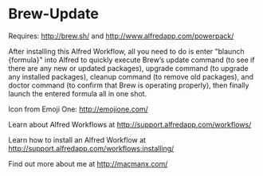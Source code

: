 Brew-Update
================

Requires: http://brew.sh/ and http://www.alfredapp.com/powerpack/

After installing this Alfred Workflow, all you need to do is enter "blaunch {formula}" into Alfred to quickly execute Brew’s update command (to see if there are any new or updated packages), upgrade command (to upgrade any installed packages), cleanup command (to remove old packages), and doctor command (to confirm that Brew is operating properly), then finally launch the entered formula all in one shot.

Icon from Emoji One: http://emojione.com/

Learn about Alfred Workflows at http://support.alfredapp.com/workflows/

Learn how to install an Alfred Workflow at http://support.alfredapp.com/workflows:installing/

Find out more about me at http://macmanx.com/

